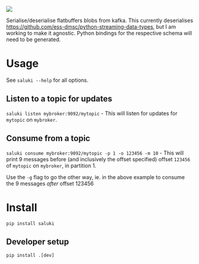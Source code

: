 ![](https://github.com/rerpha/saluki/blob/main/resources/logo.png)

Serialise/deserialise flatbuffers blobs from kafka. 
This currently deserialises https://github.com/ess-dmsc/python-streaming-data-types, but I am working to make it agnostic. Python bindings for the respective schema will need to be generated. 

# Usage
See `saluki --help` for all options. 

## Listen to a topic for updates
`saluki listen mybroker:9092/mytopic` - This will listen for updates for `mytopic` on `mybroker`. 

## Consume from a topic
`saluki consume mybroker:9092/mytopic -p 1 -o 123456 -m 10` - This will print 9 messages before (and inclusively the offset specified) offset `123456` of `mytopic` on `mybroker`, in partition 1.

Use the `-g` flag to go the other way, ie. in the above example to consume the 9 messages _after_ offset 123456

# Install 
`pip install saluki`

## Developer setup 
`pip install .[dev]`

